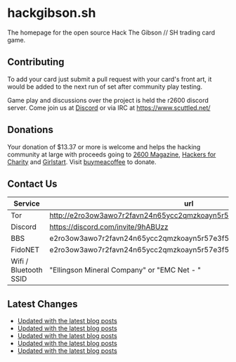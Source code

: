 # hackgibson.sh
The homepage for the open source Hack The Gibson // SH trading card game.


## Contributing

To add your card just submit a pull request with your card's front art, it would be added to the next run of set after community play testing.

Game play and discussions over the project is held the r2600 discord server. Come join us at [Discord](https://discord.com/invite/9hABUzz) or via IRC at https://www.scuttled.net/


## Donations

Your donation of $13.37 or more is welcome and helps the hacking community at large with proceeds going to [2600 Magazine](https://2600.com/), [Hackers for Charity](https://hackersforcharity.org) and [Girlstart](https://girlstart.org).  Visit [buymeacoffee](https://www.buymeacoffee.com/hackgibson.sh) to donate.


## Contact Us

Service | url
-|-
Tor | http://e2ro3ow3awo7r2favn24n65ycc2qmzkoayn5r57e3f56nvjwdcgg32ad.onion
Discord | https://discord.com/invite/9hABUzz
BBS | e2ro3ow3awo7r2favn24n65ycc2qmzkoayn5r57e3f56nvjwdcgg32ad.onion:23
FidoNET | e2ro3ow3awo7r2favn24n65ycc2qmzkoayn5r57e3f56nvjwdcgg32ad.onion:24554
Wifi / Bluetooth SSID | "Ellingson Mineral Company" or "EMC Net - <fidonet address>"

## Latest Changes
<!-- BLOG-POST-LIST:START -->
- [Updated with the latest blog posts](https://github.com/DFW2600/hackgibson.sh/commit/0f0f93b0ab4d08959cc64e914f37c2e25eecaa1b)
- [Updated with the latest blog posts](https://github.com/DFW2600/hackgibson.sh/commit/d2f450655daded0001d8dfb6e8cd380b4636db9f)
- [Updated with the latest blog posts](https://github.com/DFW2600/hackgibson.sh/commit/1cd7ed012c903d4d3fb25f61723eff12f69877d4)
- [Updated with the latest blog posts](https://github.com/DFW2600/hackgibson.sh/commit/95b1e85d232b773fcffa27c7a22eab518de34404)
- [Updated with the latest blog posts](https://github.com/DFW2600/hackgibson.sh/commit/59da5d5d3677c4e018f9baa52441b65ebdaba371)
<!-- BLOG-POST-LIST:END -->
